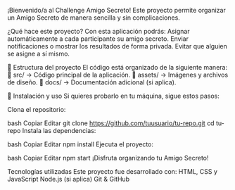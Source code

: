 ¡Bienvenido/a al Challenge Amigo Secreto! 
Este proyecto permite organizar un Amigo Secreto de manera sencilla y sin complicaciones.

¿Qué hace este proyecto?
Con esta aplicación podrás:
 Asignar automáticamente a cada participante su amigo secreto.
Enviar notificaciones o mostrar los resultados de forma privada.
Evitar que alguien se asigne a sí mismo.

📂 Estructura del proyecto
El código está organizado de la siguiente manera:
📁 src/ → Código principal de la aplicación.
📁 assets/ → Imágenes y archivos de diseño.
📁 docs/ → Documentación adicional (si aplica).

🔧 Instalación y uso
Si quieres probarlo en tu máquina, sigue estos pasos:

Clona el repositorio:

bash
Copiar
Editar
git clone https://github.com/tuusuario/tu-repo.git
cd tu-repo
Instala las dependencias:

bash
Copiar
Editar
npm install
Ejecuta el proyecto:

bash
Copiar
Editar
npm start
¡Disfruta organizando tu Amigo Secreto! 

Tecnologías utilizadas
Este proyecto fue desarrollado con:
HTML, CSS y JavaScript
Node.js (si aplica)
Git & GitHub
